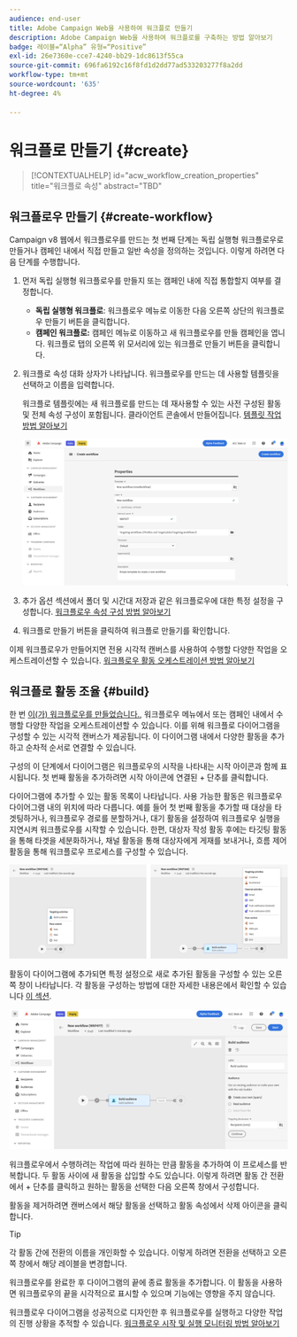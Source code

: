 ```yaml
---
audience: end-user
title: Adobe Campaign Web을 사용하여 워크플로 만들기
description: Adobe Campaign Web을 사용하여 워크플로를 구축하는 방법 알아보기
badge: 레이블=“Alpha” 유형=“Positive”
exl-id: 26e7360e-cce7-4240-bb29-1dc8613f55ca
source-git-commit: 696fa6192c16f8fd1d2dd77ad533203277f8a2dd
workflow-type: tm+mt
source-wordcount: '635'
ht-degree: 4%

---
```



# 워크플로 만들기 {#create}

>[!CONTEXTUALHELP]
>id="acw_workflow_creation_properties"
>title="워크플로 속성"
>abstract="TBD"

## 워크플로우 만들기 {#create-workflow}

Campaign v8 웹에서 워크플로우를 만드는 첫 번째 단계는 독립 실행형 워크플로우로 만들거나 캠페인 내에서 직접 만들고 일반 속성을 정의하는 것입니다. 이렇게 하려면 다음 단계를 수행합니다.

1. 먼저 독립 실행형 워크플로우를 만들지 또는 캠페인 내에 직접 통합할지 여부를 결정합니다.

   * **독립 실행형 워크플로**: 워크플로우 메뉴로 이동한 다음 오른쪽 상단의 워크플로우 만들기 버튼을 클릭합니다.
   * **캠페인 워크플로:** 캠페인 메뉴로 이동하고 새 워크플로우를 만들 캠페인을 엽니다. 워크플로 탭의 오른쪽 위 모서리에 있는 워크플로 만들기 버튼을 클릭합니다.

1. 워크플로 속성 대화 상자가 나타납니다. 워크플로우를 만드는 데 사용할 템플릿을 선택하고 이름을 입력합니다.

   워크플로 템플릿에는 새 워크플로를 만드는 데 재사용할 수 있는 사전 구성된 활동 및 전체 속성 구성이 포함됩니다. 클라이언트 콘솔에서 만들어집니다. [템플릿 작업 방법 알아보기](https://experienceleague.adobe.com/docs/campaign/automation/workflows/introduction/build-a-workflow.html#workflow-templates)

   ![](assets/workflow-create.png)

1. 추가 옵션 섹션에서 폴더 및 시간대 저장과 같은 워크플로우에 대한 특정 설정을 구성합니다. [워크플로우 속성 구성 방법 알아보기](workflow-settings.md)

1. 워크플로 만들기 버튼을 클릭하여 워크플로 만들기를 확인합니다.

이제 워크플로우가 만들어지면 전용 시각적 캔버스를 사용하여 수행할 다양한 작업을 오케스트레이션할 수 있습니다. [워크플로우 활동 오케스트레이션 방법 알아보기](#build)

## 워크플로 활동 조율 {#build}

한 번 [이(가) 워크플로우를 만들었습니다.](create-workflow.md), 워크플로우 메뉴에서 또는 캠페인 내에서 수행할 다양한 작업을 오케스트레이션할 수 있습니다. 이를 위해 워크플로 다이어그램을 구성할 수 있는 시각적 캔버스가 제공됩니다. 이 다이어그램 내에서 다양한 활동을 추가하고 순차적 순서로 연결할 수 있습니다.

구성의 이 단계에서 다이어그램은 워크플로우의 시작을 나타내는 시작 아이콘과 함께 표시됩니다. 첫 번째 활동을 추가하려면 시작 아이콘에 연결된 + 단추를 클릭합니다.

다이어그램에 추가할 수 있는 활동 목록이 나타납니다. 사용 가능한 활동은 워크플로우 다이어그램 내의 위치에 따라 다릅니다. 예를 들어 첫 번째 활동을 추가할 때 대상을 타겟팅하거나, 워크플로우 경로를 분할하거나, 대기 활동을 설정하여 워크플로우 실행을 지연시켜 워크플로우를 시작할 수 있습니다. 한편, 대상자 작성 활동 후에는 타깃팅 활동을 통해 타겟을 세분화하거나, 채널 활동을 통해 대상자에게 게재를 보내거나, 흐름 제어 활동을 통해 워크플로우 프로세스를 구성할 수 있습니다.

![](assets/workflow-start.png)

활동이 다이어그램에 추가되면 특정 설정으로 새로 추가된 활동을 구성할 수 있는 오른쪽 창이 나타납니다. 각 활동을 구성하는 방법에 대한 자세한 내용은에서 확인할 수 있습니다 [이 섹션](workflow-activities.md).

![](assets/workflow-configure-activities.png)

워크플로우에서 수행하려는 작업에 따라 원하는 만큼 활동을 추가하여 이 프로세스를 반복합니다. 두 활동 사이에 새 활동을 삽입할 수도 있습니다. 이렇게 하려면 활동 간 전환에서 + 단추를 클릭하고 원하는 활동을 선택한 다음 오른쪽 창에서 구성합니다.

활동을 제거하려면 캔버스에서 해당 활동을 선택하고 활동 속성에서 삭제 아이콘을 클릭합니다.

>[!TIP]
>
>각 활동 간에 전환의 이름을 개인화할 수 있습니다. 이렇게 하려면 전환을 선택하고 오른쪽 창에서 해당 레이블을 변경합니다.

워크플로우를 완료한 후 다이어그램의 끝에 종료 활동을 추가합니다. 이 활동을 사용하면 워크플로우의 끝을 시각적으로 표시할 수 있으며 기능에는 영향을 주지 않습니다.

워크플로우 다이어그램을 성공적으로 디자인한 후 워크플로우를 실행하고 다양한 작업의 진행 상황을 추적할 수 있습니다. [워크플로우 시작 및 실행 모니터링 방법 알아보기](start-monitor-workflows.md)
